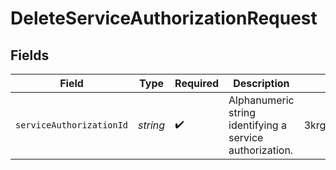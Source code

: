 # DeleteServiceAuthorizationRequest


## Fields

| Field                                                    | Type                                                     | Required                                                 | Description                                              | Example                                                  |
| -------------------------------------------------------- | -------------------------------------------------------- | -------------------------------------------------------- | -------------------------------------------------------- | -------------------------------------------------------- |
| `serviceAuthorizationId`                                 | *string*                                                 | :heavy_check_mark:                                       | Alphanumeric string identifying a service authorization. | 3krg2uUGZzb2W9Euo4moOY                                   |